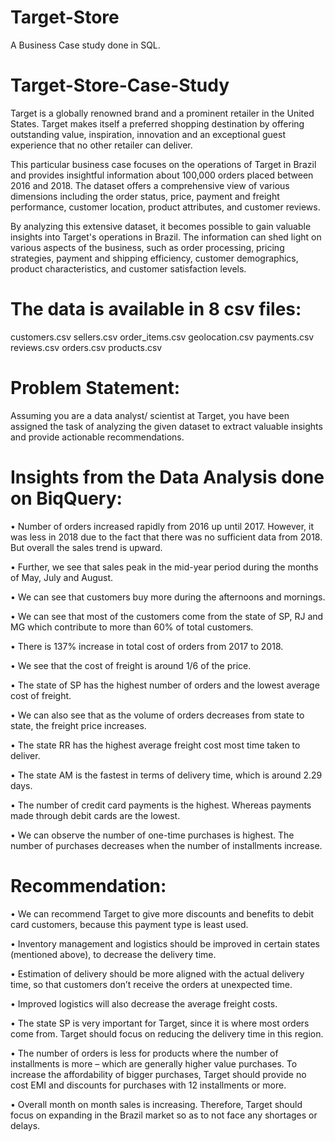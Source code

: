 # Target-Store
A Business Case study done in SQL.

# Target-Store-Case-Study
Target is a globally renowned brand and a prominent retailer in the United States. Target makes itself a preferred shopping destination by offering outstanding value, inspiration, innovation and an exceptional guest experience that no other retailer can deliver.

This particular business case focuses on the operations of Target in Brazil and provides insightful information about 100,000 orders placed between 2016 and 2018. The dataset offers a comprehensive view of various dimensions including the order status, price, payment and freight performance, customer location, product attributes, and customer reviews.

By analyzing this extensive dataset, it becomes possible to gain valuable insights into Target's operations in Brazil. The information can shed light on various aspects of the business, such as order processing, pricing strategies, payment and shipping efficiency, customer demographics, product characteristics, and customer satisfaction levels.

# The data is available in 8 csv files:

customers.csv sellers.csv order_items.csv geolocation.csv payments.csv reviews.csv orders.csv products.csv

# Problem Statement:
Assuming you are a data analyst/ scientist at Target, you have been assigned the task of analyzing the given dataset to extract valuable insights and provide actionable recommendations.

# Insights from the Data Analysis done on BiqQuery:
• Number of orders increased rapidly from 2016 up until 2017. However, it was less in 2018 due to the fact that there was no sufficient data from 2018. But overall the sales trend is upward.

• Further, we see that sales peak in the mid-year period during the months of May, July and August.

• We can see that customers buy more during the afternoons and mornings.

• We can see that most of the customers come from the state of SP, RJ and MG which contribute to more than 60% of total customers.

• There is 137% increase in total cost of orders from 2017 to 2018.

• We see that the cost of freight is around 1/6 of the price.

• The state of SP has the highest number of orders and the lowest average cost of freight.

• We can also see that as the volume of orders decreases from state to state, the freight price increases.

• The state RR has the highest average freight cost most time taken to deliver.

• The state AM is the fastest in terms of delivery time, which is around 2.29 days.

• The number of credit card payments is the highest. Whereas payments made through debit cards are the lowest.

• We can observe the number of one-time purchases is highest. The number of purchases decreases when the number of installments increase.

# Recommendation:
• We can recommend Target to give more discounts and benefits to debit card customers, because this payment type is least used.

• Inventory management and logistics should be improved in certain states (mentioned above), to decrease the delivery time.

• Estimation of delivery should be more aligned with the actual delivery time, so that customers don’t receive the orders at unexpected time.

• Improved logistics will also decrease the average freight costs.

• The state SP is very important for Target, since it is where most orders come from. Target should focus on reducing the delivery time in this region.

• The number of orders is less for products where the number of installments is more – which are generally higher value purchases. To increase the affordability of bigger purchases, Target should provide no cost EMI and discounts for purchases with 12 installments or more.

• Overall month on month sales is increasing. Therefore, Target should focus on expanding in the Brazil market so as to not face any shortages or delays.

